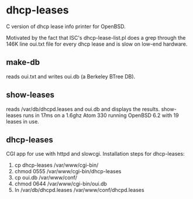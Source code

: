 # dhcp-leases

C version of dhcp lease info printer for OpenBSD.  

Motivated by the fact that ISC's dhcp-lease-list.pl does a grep through the 146K line oui.txt file for every dhcp lease and is slow on low-end hardware.

## make-db 
reads oui.txt and writes oui.db (a Berkeley BTree DB).

## show-leases 
reads /var/db/dhcpd.leases and oui.db and displays the results.  show-leases runs in 17ms on a 1.6ghz Atom 330 running OpenBSD 6.2 with 19 leases in use.

## dhcp-leases
CGI app for use with httpd and slowcgi.  Installation steps for dhcp-leases:
1. cp dhcp-leases /var/www/cgi-bin/
2. chmod 0555 /var/www/cgi-bin/dhcp-leases
3. cp oui.db /var/www/conf/
4. chmod 0644 /var/www/cgi-bin/oui.db
5. ln /var/db/dhcpd.leases /var/www/conf/dhcpd.leases
